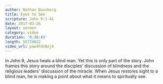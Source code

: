 ```yaml
---
author: Nathan Bussberg
title: Eyes to See
scripture: John 9:1-41
date: 2017-03-26
layout: sermon
category: video
duration: '0:38:43' 
length: 55774022
video_url: paw4FdnBzj4
---
```


In John 9, Jesus heals a blind man. Yet this is only part of the story. John frames this story around the disciples' discussion of blindness and the religious leaders' discussion of the miracle. When Jesus restores sight to a blind man, he is making a point about what it means to spiritually see.
